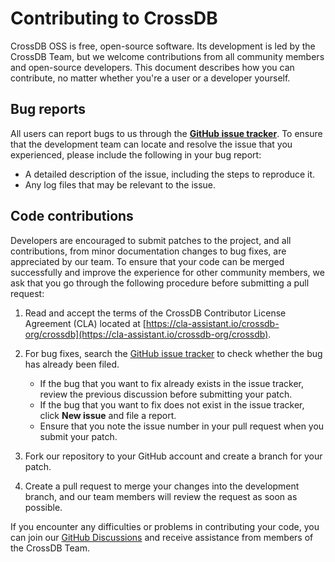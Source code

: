 # Contributing to CrossDB

CrossDB OSS is free, open-source software. Its development is led by the CrossDB Team, but we welcome contributions from all community members and open-source developers. This document describes how you can contribute, no matter whether you're a user or a developer yourself.

## Bug reports

All users can report bugs to us through the **[GitHub issue tracker](https://github.com/crossdb-org/crossdb/issues)**. To ensure that the development team can locate and resolve the issue that you experienced, please include the following in your bug report:

- A detailed description of the issue, including the steps to reproduce it.
- Any log files that may be relevant to the issue.

## Code contributions

Developers are encouraged to submit patches to the project, and all contributions, from minor documentation changes to bug fixes, are appreciated by our team. To ensure that your code can be merged successfully and improve the experience for other community members, we ask that you go through the following procedure before submitting a pull request: 

1. Read and accept the terms of the CrossDB Contributor License Agreement (CLA) located at [https://cla-assistant.io/crossdb-org/crossdb](https://cla-assistant.io/crossdb-org/crossdb).

2. For bug fixes, search the [GitHub issue tracker](https://github.com/crossdb-org/crossdb/issues) to check whether the bug has already been filed.
   - If the bug that you want to fix already exists in the issue tracker, review the previous discussion before submitting your patch.
   - If the bug that you want to fix does not exist in the issue tracker, click **New issue** and file a report.
   - Ensure that you note the issue number in your pull request when you submit your patch.

3. Fork our repository to your GitHub account and create a branch for your patch.

4. Create a pull request to merge your changes into the development branch, and our team members will review the request as soon as possible.

If you encounter any difficulties or problems in contributing your code, you can join our [GitHub Discussions](https://github.com/crossdb-org/crossdb/discussions) and receive assistance from members of the CrossDB Team.
